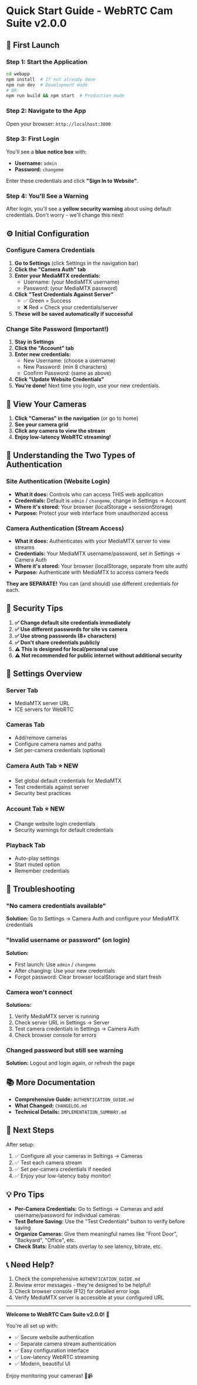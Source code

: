 # Quick Start Guide - WebRTC Cam Suite v2.0.0

## 🚀 First Launch

### Step 1: Start the Application
```bash
cd webapp
npm install  # If not already done
npm run dev  # Development mode
# OR
npm run build && npm start  # Production mode
```

### Step 2: Navigate to the App
Open your browser: `http://localhost:3000`

### Step 3: First Login
You'll see a **blue notice box** with:
- **Username:** `admin`
- **Password:** `changeme`

Enter these credentials and click **"Sign In to Website"**.

### Step 4: You'll See a Warning
After login, you'll see a **yellow security warning** about using default credentials.
Don't worry - we'll change this next!

## ⚙️ Initial Configuration

### Configure Camera Credentials

1. **Go to Settings** (click Settings in the navigation bar)
2. **Click the "Camera Auth" tab**
3. **Enter your MediaMTX credentials:**
   - Username: (your MediaMTX username)
   - Password: (your MediaMTX password)
4. **Click "Test Credentials Against Server"**
   - ✅ Green = Success
   - ❌ Red = Check your credentials/server
5. **These will be saved automatically if successful**

### Change Site Password (Important!)

1. **Stay in Settings**
2. **Click the "Account" tab**
3. **Enter new credentials:**
   - New Username: (choose a username)
   - New Password: (min 8 characters)
   - Confirm Password: (same as above)
4. **Click "Update Website Credentials"**
5. **You're done!** Next time you login, use your new credentials.

## 🎥 View Your Cameras

1. **Click "Cameras" in the navigation** (or go to home)
2. **See your camera grid**
3. **Click any camera to view the stream**
4. **Enjoy low-latency WebRTC streaming!**

## 📖 Understanding the Two Types of Authentication

### Site Authentication (Website Login)
- **What it does:** Controls who can access THIS web application
- **Credentials:** Default is `admin` / `changeme`, change in Settings → Account
- **Where it's stored:** Your browser (localStorage + sessionStorage)
- **Purpose:** Protect your web interface from unauthorized access

### Camera Authentication (Stream Access)
- **What it does:** Authenticates with your MediaMTX server to view streams
- **Credentials:** Your MediaMTX username/password, set in Settings → Camera Auth
- **Where it's stored:** Your browser (localStorage, separate from site auth)
- **Purpose:** Authenticate with MediaMTX to access camera feeds

**They are SEPARATE!** You can (and should) use different credentials for each.

## 🔐 Security Tips

1. **✅ Change default site credentials immediately**
2. **✅ Use different passwords for site vs camera**
3. **✅ Use strong passwords (8+ characters)**
4. **✅ Don't share credentials publicly**
5. **⚠️  This is designed for local/personal use**
6. **⚠️  Not recommended for public internet without additional security**

## 🎨 Settings Overview

### Server Tab
- MediaMTX server URL
- ICE servers for WebRTC

### Cameras Tab
- Add/remove cameras
- Configure camera names and paths
- Set per-camera credentials (optional)

### Camera Auth Tab ⭐ NEW
- Set global default credentials for MediaMTX
- Test credentials against server
- Security best practices

### Account Tab ⭐ NEW
- Change website login credentials
- Security warnings for default credentials

### Playback Tab
- Auto-play settings
- Start muted option
- Remember credentials

## 🐛 Troubleshooting

### "No camera credentials available"
**Solution:** Go to Settings → Camera Auth and configure your MediaMTX credentials

### "Invalid username or password" (on login)
**Solution:** 
- First launch: Use `admin` / `changeme`
- After changing: Use your new credentials
- Forgot password: Clear browser localStorage and start fresh

### Camera won't connect
**Solutions:**
1. Verify MediaMTX server is running
2. Check server URL in Settings → Server
3. Test camera credentials in Settings → Camera Auth
4. Check browser console for errors

### Changed password but still see warning
**Solution:** Logout and login again, or refresh the page

## 📚 More Documentation

- **Comprehensive Guide:** `AUTHENTICATION_GUIDE.md`
- **What Changed:** `CHANGELOG.md`
- **Technical Details:** `IMPLEMENTATION_SUMMARY.md`

## 🎯 Next Steps

After setup:
1. ✅ Configure all your cameras in Settings → Cameras
2. ✅ Test each camera stream
3. ✅ Set per-camera credentials if needed
4. ✅ Enjoy your low-latency baby monitor!

## 💡 Pro Tips

- **Per-Camera Credentials:** Go to Settings → Cameras and add username/password for individual cameras
- **Test Before Saving:** Use the "Test Credentials" button to verify before saving
- **Organize Cameras:** Give them meaningful names like "Front Door", "Backyard", "Office", etc.
- **Check Stats:** Enable stats overlay to see latency, bitrate, etc.

## 📞 Need Help?

1. Check the comprehensive `AUTHENTICATION_GUIDE.md`
2. Review error messages - they're designed to be helpful!
3. Check browser console (F12) for detailed error logs
4. Verify MediaMTX server is accessible at your configured URL

---

**Welcome to WebRTC Cam Suite v2.0.0!** 🎉

You're all set up with:
- ✅ Secure website authentication
- ✅ Separate camera stream authentication
- ✅ Easy configuration interface
- ✅ Low-latency WebRTC streaming
- ✅ Modern, beautiful UI

Enjoy monitoring your cameras! 👶📹
